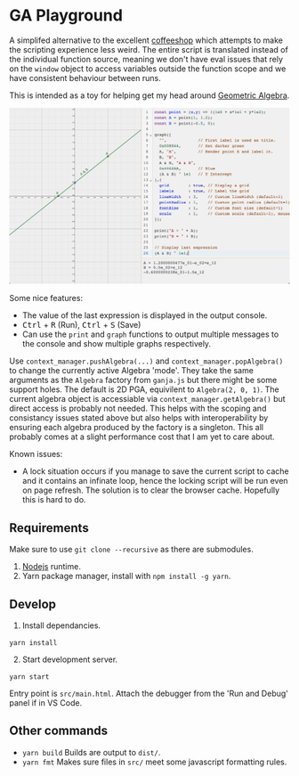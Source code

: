 # GA Playground

A simplifed alternative to the excellent [coffeeshop](https://github.com/enkimute/ganja.js) which attempts to make the scripting experience less weird. The entire script is translated instead of the individual function source, meaning we don't have eval issues that rely on the `window` object to access variables outside the function scope and we have consistent behaviour between runs.

This is intended as a toy for helping get my head around [Geometric Algebra](https://bivector.net).

![Screenshot of application](images/screenshot.png)

Some nice features:

* The value of the last expression is displayed in the output console.
* <kbd>Ctrl</kbd> + <kbd>R</kbd> (Run), <kbd>Ctrl</kbd> + <kbd>S</kbd> (Save)
* Can use the `print` and `graph` functions to output multiple messages to the console and show multiple graphs respectively.

Use `context_manager.pushAlgebra(...)` and `context_manager.popAlgebra()` to change the currently active Algebra 'mode'. They take the same arguments as the `Algebra` factory from `ganja.js` but there might be some support holes. The default is 2D PGA, equivilent to `Algebra(2, 0, 1)`. The current algebra object is accessiable via `context_manager.getAlgebra()` but direct access is probably not needed. This helps with the scoping and consistancy issues stated above but also helps with interoperability by ensuring each algebra produced by the factory is a singleton. This all probably comes at a slight performance cost that I am yet to care about.

Known issues:

* A lock situation occurs if you manage to save the current script to cache and it contains an infinate loop, hence the locking script will be run even on page refresh. The solution is to clear the browser cache. Hopefully this is hard to do.

## Requirements

Make sure to use `git clone --recursive` as there are submodules.

1. [Nodejs](https://nodejs.org/en/) runtime.
2. Yarn package manager, install with `npm install -g yarn`.

## Develop

1. Install dependancies.

```
yarn install
```

2. Start development server.

```
yarn start
```

Entry point is `src/main.html`.
Attach the debugger from the 'Run and Debug' panel if in VS Code.

## Other commands

* `yarn build` Builds are output to `dist/`.
* `yarn fmt` Makes sure files in `src/` meet some javascript formatting rules.